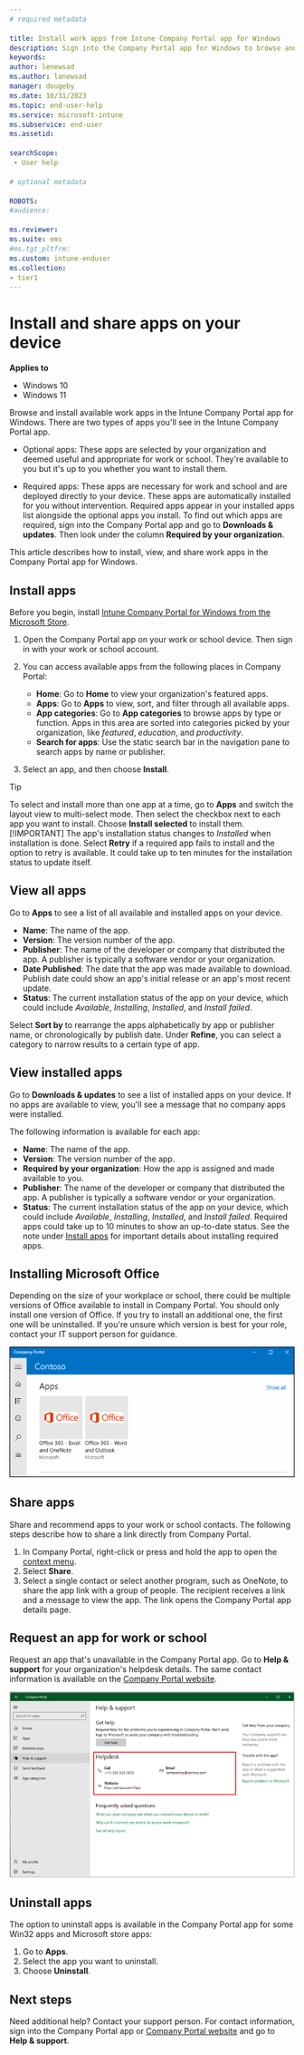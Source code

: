 ```yaml
---
# required metadata

title: Install work apps from Intune Company Portal app for Windows
description: Sign into the Company Portal app for Windows to browse and install work or school-related apps on your enrolled device.    
keywords:
author: lenewsad
ms.author: lanewsad
manager: dougeby
ms.date: 10/31/2023
ms.topic: end-user-help
ms.service: microsoft-intune
ms.subservice: end-user
ms.assetid:

searchScope:
 - User help

# optional metadata

ROBOTS:  
#audience:

ms.reviewer: 
ms.suite: ems
#ms.tgt_pltfrm:
ms.custom: intune-enduser
ms.collection:
- tier1
---
```


# Install and share apps on your device  

**Applies to**  
- Windows 10  
- Windows 11  

Browse and install available work apps in the Intune Company Portal app for Windows. There are two types of apps you'll see in the Intune Company Portal app.  

* Optional apps: These apps are selected by your organization and deemed useful and appropriate for work or school. They're available to you but it's up to you whether you want to install them. 

* Required apps: These apps are necessary for work and school and are deployed directly to your device. These apps are automatically installed for you without intervention. Required apps appear in your installed apps list alongside the optional apps you install. To find out which apps are required, sign into the Company Portal app and go to **Downloads & updates**. Then look under the column **Required by your organization**.       

This article describes how to install, view, and share work apps in the Company Portal app for Windows.    

## Install apps  
Before you begin, install [Intune Company Portal for Windows from the Microsoft Store](https://apps.microsoft.com/detail/9WZDNCRFJ3PZ).    

1. Open the Company Portal app on your work or school device. Then sign in with your work or school account.  
2. You can access available apps from the following places in Company Portal:      

    * **Home**: Go to **Home** to view your organization's featured apps.  
    * **Apps**: Go to **Apps** to view, sort, and filter through all available apps.  
    * **App categories**: Go to **App categories** to browse apps by type or function. Apps in this area are sorted into categories picked by your organization, like *featured*, *education*, and *productivity*.  
    * **Search for apps**: Use the static search bar in the navigation pane to search apps by name or publisher.  
3. Select an app, and then choose **Install**. 

> [!TIP]
> To select and install more than one app at a time, go to **Apps** and switch the layout view to multi-select mode. Then select the checkbox next to each app you want to install. Choose **Install selected** to install them.  
> [!IMPORTANT]
> The app's installation status changes to *Installed* when installation is done. Select **Retry** if a required app fails to install and the option to retry is available. It could take up to ten minutes for the installation status to update itself.    

## View all apps  
Go to **Apps** to see a list of all available and installed apps on your device. 

* **Name**: The name of the app. 
* **Version**: The version number of the app. 
* **Publisher**: The name of the developer or company that distributed the app. A publisher is typically a software vendor or your organization.  
* **Date Published**: The date that the app was made available to download. Publish date could show an app's initial release or an app's most recent update.
* **Status**: The current installation status of the app on your device, which could include *Available*, *Installing*, *Installed*, and *Install failed*.  

Select **Sort by** to rearrange the apps alphabetically by app or publisher name, or chronologically by publish date. Under **Refine**, you can select a category to narrow results to a certain type of app. 

## View installed apps  
Go to **Downloads & updates** to see a list of installed apps on your device. If no apps are available to view, you'll see a message that no company apps were installed.  

The following information is available for each app:    

* **Name**: The name of the app. 
* **Version**: The version number of the app. 
* **Required by your organization**: How the app is assigned and made available to you.  
* **Publisher**: The name of the developer or company that distributed the app. A publisher is typically a software vendor or your organization.  
* **Status**: The current installation status of the app on your device, which could include *Available*, *Installing*, *Installed*, and *Install failed*. Required apps could take up to 10 minutes to show an up-to-date status. See the note under [Install apps](#install-apps) for important details about installing required apps.  

## Installing Microsoft Office  
Depending on the size of your workplace or school, there could be multiple versions of Office available to install in Company Portal. You should only install one version of Office. If you try to install an additional one, the first one will be uninstalled. If you're unsure which version is best for your role, contact your IT support person for guidance.  

![The Company Portal app for Windows showing 2 versions of Office side by side.](./media/multiple-office-installs-cp-win10.png)  

## Share apps  
Share and recommend apps to your work or school contacts. The following steps describe how to share a link directly from Company Portal.

1. In Company Portal, right-click or press and hold the app to open the [context menu](/windows/uwp/design/controls-and-patterns/menus).  
2. Select **Share**.  
3. Select a single contact or select another program, such as OneNote, to share the app link with a group of people. The recipient receives a link and a message to view the app. The link opens the Company Portal app details page.  

## Request an app for work or school  
Request an app that's unavailable in the Company Portal app. Go to **Help & support** for your organization's helpdesk details. The same contact information is available on the [Company Portal website](https://go.microsoft.com/fwlink/?linkid=2010980).  

  ![Screenshot of the Company Portal app for Windows, Help & Support page, highlighting the Helpdesk section. ](./media/1812_UCP_Help_Support_helpdesk.png)  

## Uninstall apps  

The option to uninstall apps is available in the Company Portal app for some Win32 apps and Microsoft store apps:  
1. Go to **Apps**.  
2. Select the app you want to uninstall.  
3. Choose **Uninstall**.  

## Next steps  

Need additional help? Contact your support person. For contact information, sign into the Company Portal app or [Company Portal website](https://go.microsoft.com/fwlink/?linkid=2010980) and go to **Help & support**.  
